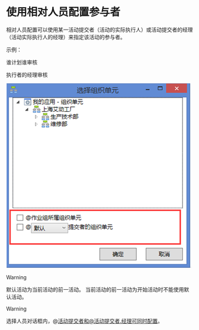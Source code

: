 
# 使用相对人员配置参与者

相对人员配置可以使用某一活动提交者（活动的实际执行人）或活动提交者的经理（活动实际执行人的经理）来指定该活动的参与者。

示例：

谁计划谁审核

执行者的经理审核


![](./images/选择组织单元.png)

       
> [!warning] 
> 默认活动为当前活动的前一活动。
当前活动的前一活动为开始活动时不能使用默认活动。

> [!warning] 
> 选择人员对话框内，@活动提交者和@活动提交者.经理可同时配置。
